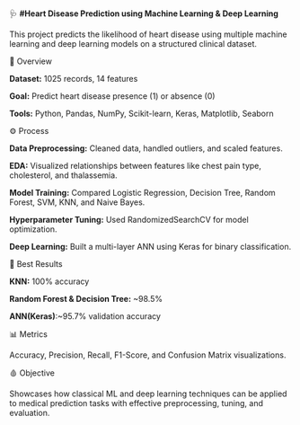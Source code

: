 🩺 **#Heart Disease Prediction using Machine Learning & Deep Learning**

This project predicts the likelihood of heart disease using multiple machine learning and deep learning models on a structured clinical dataset.

🚀 Overview

**Dataset:** 1025 records, 14 features

**Goal:** Predict heart disease presence (1) or absence (0)

**Tools:** Python, Pandas, NumPy, Scikit-learn, Keras, Matplotlib, Seaborn

⚙️ Process

**Data Preprocessing:** Cleaned data, handled outliers, and scaled features.

**EDA:** Visualized relationships between features like chest pain type, cholesterol, and thalassemia.

**Model Training:** Compared Logistic Regression, Decision Tree, Random Forest, SVM, KNN, and Naive Bayes.

**Hyperparameter Tuning:** Used RandomizedSearchCV for model optimization.

**Deep Learning:** Built a multi-layer ANN using Keras for binary classification.

🧠 Best Results

**KNN:** 100% accuracy

**Random Forest & Decision Tree:** ~98.5%

**ANN(Keras)**:~95.7% validation accuracy

📊 Metrics

Accuracy, Precision, Recall, F1-Score, and Confusion Matrix visualizations.

🩸 Objective

Showcases how classical ML and deep learning techniques can be applied to medical prediction tasks with effective preprocessing, tuning, and evaluation.
